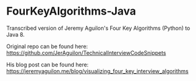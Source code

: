 # FourKeyAlgorithms-Java
Transcribed version of Jeremy Aguilon's Four Key Algorithms (Python) to Java 8.

Original repo can be found here: https://github.com/JerAguilon/TechnicalInterviewCodeSnippets

His blog post can be found here: https://jeremyaguilon.me/blog/visualizing_four_key_interview_algorithms
